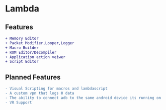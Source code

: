 # Lambda

## Features
```diff
+ Memory Editor
+ Packet Modifier,Looper,Logger
+ Macro Builder
+ ROM Editor/Decompiler
+ Application action veiwer
+ Script Editor
```

## Planned Features
```diff
- Visual Scripting for macros and lambdascript
- A custom vpn that logs 0 data
- The ability to connect adb to the same android device its running on
- VR Support
```
